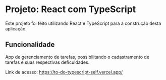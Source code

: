# Projeto: React com TypeScript

Este projeto foi feito utilizando React e TypeScript para a construção desta aplicação. 


## Funcionalidade

App de gerenciamento de tarefas, possibilitando o cadastramento de tarefas e suas respectivas deficuldades.

Link de acesso: https://to-do-typescript-self.vercel.app/
